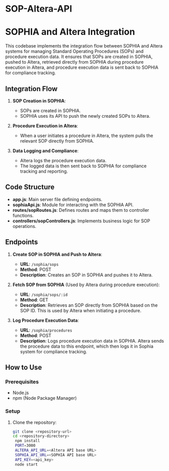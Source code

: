 # SOP-Altera-API

# SOPHIA and Altera Integration 

This codebase implements the integration flow between SOPHIA and Altera systems for managing Standard Operating Procedures (SOPs) and procedure execution data. It ensures that SOPs are created in SOPHIA, pushed to Altera, retrieved directly from SOPHIA during procedure execution in Altera, and procedure execution data is sent back to SOPHIA for compliance tracking.

## Integration Flow

1. **SOP Creation in SOPHIA**:
   - SOPs are created in SOPHIA.
   - SOPHIA uses its API to push the newly created SOPs to Altera.

2. **Procedure Execution in Altera**:
   - When a user initiates a procedure in Altera, the system pulls the relevant SOP directly from SOPHIA.

3. **Data Logging and Compliance**:
   - Altera logs the procedure execution data.
   - The logged data is then sent back to SOPHIA for compliance tracking and reporting.

## Code Structure

- **app.js**: Main server file defining endpoints.
- **sophiaApi.js**: Module for interacting with the SOPHIA API.
- **routes/sopRoutes.js**: Defines routes and maps them to controller functions.
- **controllers/sopControllers.js**: Implements business logic for SOP operations.

## Endpoints

1. **Create SOP in SOPHIA and Push to Altera**:
   - **URL**: `/sophia/sops`
   - **Method**: POST
   - **Description**: Creates an SOP in SOPHIA and pushes it to Altera.

2. **Fetch SOP from SOPHIA** (Used by Altera during procedure execution):
   - **URL**: `/sophia/sops/:id`
   - **Method**: GET
   - **Description**: Retrieves an SOP directly from SOPHIA based on the SOP ID. This is used by Altera when initiating a procedure.

3. **Log Procedure Execution Data**:
   - **URL**: `/sophia/procedures`
   - **Method**: POST
   - **Description**: Logs procedure execution data in SOPHIA. Altera sends the procedure data to this endpoint, which then logs it in Sophia system for compliance tracking.

## How to Use

### Prerequisites

- Node.js
- npm (Node Package Manager)

### Setup

1. Clone the repository:
   ```sh
   git clone <repository-url>
   cd <repository-directory>
    npm install
    PORT=3000
    ALTERA_API_URL=<Altera API base URL>
    SOPHIA_API_URL=<SOPHIA API base URL>
    API_KEY=<api_key>
    node start
